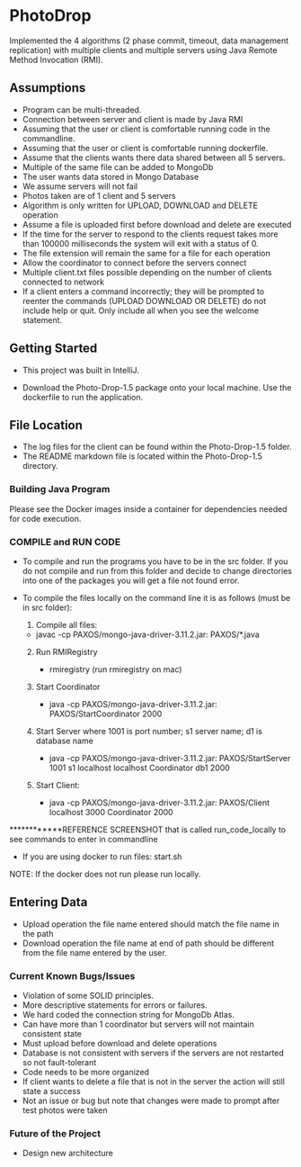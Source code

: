 # PhotoDrop

Implemented the 4 algorithms (2 phase commit, timeout, data management replication) with multiple 
clients and multiple servers using Java Remote Method Invocation (RMI).

## Assumptions

* Program can be multi-threaded.
* Connection between server and client is made by Java RMI
* Assuming that the user or client is comfortable running code in the commandline.
* Assuming that the user or client is comfortable running dockerfile.
* Assume that the clients wants there data shared between all 5 servers.
* Multiple of the same file can be added to MongoDb
* The user wants data stored in Mongo Database
* We assume servers will not fail
* Photos taken are of 1 client and 5 servers
* Algorithm is only written for UPLOAD, DOWNLOAD and DELETE operation
* Assume a file is uploaded first before download and delete are executed
* If the time for the server to respond to the clients request takes more than 100000 milliseconds 
  the system will exit with a status of 0.
* The file extension will remain the same for a file for each operation
* Allow the coordinator to connect before the servers connect
* Multiple client.txt files possible depending on the number of clients connected to network
* If a client enters a command incorrectly; they will be prompted to reenter the commands 
  (UPLOAD DOWNLOAD OR DELETE) do not include help or quit. Only include all when you see the 
  welcome statement.

## Getting Started

* This project was built in IntelliJ.

* Download the Photo-Drop-1.5 package onto your local machine. Use the dockerfile to run the
  application.

## File Location
* The log files for the client can be found within the Photo-Drop-1.5 folder.
* The README markdown file is located within the Photo-Drop-1.5 directory.

### Building Java Program

Please see the Docker images inside a container for dependencies needed for code execution. </br>

### COMPILE and RUN CODE
* To compile and run the programs you have to be in the src folder. If you do not compile
  and run from this folder and decide to change directories into one of the packages you will get a
  file not found error.
* To compile the files locally on the command line it is as follows (must be in src folder):

    1. Compile all files:
    - javac -cp PAXOS/mongo-java-driver-3.11.2.jar: PAXOS/*.java

    2. Run RMIRegistry
        - rmiregistry (run rmiregistry on mac)

    3. Start Coordinator
        - java -cp PAXOS/mongo-java-driver-3.11.2.jar: PAXOS/StartCoordinator 2000

    4. Start Server where 1001 is port number; s1 server name; d1 is database name
        - java -cp PAXOS/mongo-java-driver-3.11.2.jar: PAXOS/StartServer 1001 s1 localhost localhost Coordinator db1 2000

    5. Start Client:
        - java -cp PAXOS/mongo-java-driver-3.11.2.jar: PAXOS/Client localhost 3000 Coordinator 2000

************REFERENCE SCREENSHOT that is called run_code_locally to see commands to enter in
commandline

* If you are using docker to run files:
  start.sh

NOTE: If the docker does not run please run locally.


## Entering Data
* Upload operation the file name entered should match the file name in the path
* Download operation the file name at end of path should be different from the file name entered 
  by the user.


### Current Known Bugs/Issues
* Violation of some SOLID principles.
* More descriptive statements for errors or failures.
* We hard coded the connection string for MongoDb Atlas.
* Can have more than 1 coordinator but servers will not maintain consistent state
* Must upload before download and delete operations
* Database is not consistent with servers if the servers are not restarted so not fault-tolerant
* Code needs to be more organized
* If client wants to delete a file that is not in the server the action will still state a success
* Not an issue or bug but note that changes were made to prompt after test photos were taken


### Future of the Project
* Design new architecture
